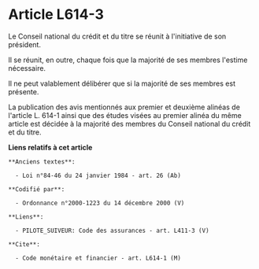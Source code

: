 # Article L614-3

Le Conseil national du crédit et du titre se réunit à l'initiative de son président.

Il se réunit, en outre, chaque fois que la majorité de ses membres l'estime nécessaire.

Il ne peut valablement délibérer que si la majorité de ses membres est présente.

La publication des avis mentionnés aux premier et deuxième alinéas de l'article L. 614-1 ainsi que des études visées au
premier alinéa du même article est décidée à la majorité des membres du Conseil national du crédit et du titre.

**Liens relatifs à cet article**

	**Anciens textes**:

	  - Loi n°84-46 du 24 janvier 1984 - art. 26 (Ab)

	**Codifié par**:

	  - Ordonnance n°2000-1223 du 14 décembre 2000 (V)

	**Liens**:

	  - PILOTE_SUIVEUR: Code des assurances - art. L411-3 (V)

	**Cite**:

	  - Code monétaire et financier - art. L614-1 (M)
